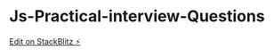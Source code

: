 # Js-Practical-interview-Questions

[Edit on StackBlitz ⚡️](https://stackblitz.com/edit/vitejs-vite-fysbqg)